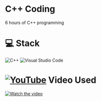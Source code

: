 # C++ Coding
6 hours of C++ programming
# 💻  Stack<br/>
![C++](https://img.shields.io/badge/c++-%2300599C.svg?style=plastic&logo=c%2B%2B&logoColor=white)
![Visual Studio Code](https://custom-icon-badges.demolab.com/badge/Visual%20Studio%20Code-0078d7.svg?logo=vsc&logoColor=white)

# [![YouTube](https://img.shields.io/badge/YouTube-%23FF0000.svg?logo=YouTube&logoColor=white)](#)  Video Used<br/>
[![Watch the video](https://ytcards.demolab.com/?id=-TkoO8Z07hI&t)](https://www.youtube.com/watch?v=-TkoO8Z07hI&t)
